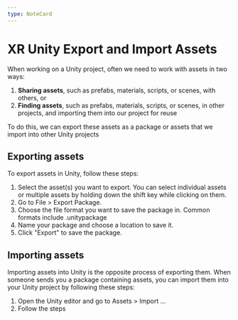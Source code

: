 ```yaml
---
type: NoteCard
---
```


# XR Unity Export and Import Assets
When working on a Unity project, often we need to work with assets in two ways:

1.  **Sharing assets**, such as prefabs, materials, scripts, or scenes, with others, or
2.  **Finding assets**, such as prefabs, materials, scripts, or scenes, in other projects, and importing them into our project for reuse

To do this, we can export these assets as a package or assets that we import into other Unity projects

## **Exporting assets**

To export assets in Unity, follow these steps:

1.  Select the asset(s) you want to export. You can select individual assets or multiple assets by holding down the shift key while clicking on them.
2.  Go to File > Export Package.
3.  Choose the file format you want to save the package in. Common formats include .unitypackage
4.  Name your package and choose a location to save it.
5.  Click "Export" to save the package.

## **Importing assets**

Importing assets into Unity is the opposite process of exporting them. When someone sends you a package containing assets, you can import them into your Unity project by following these steps:

1.  Open the Unity editor and go to Assets > Import …
2.  Follow the steps